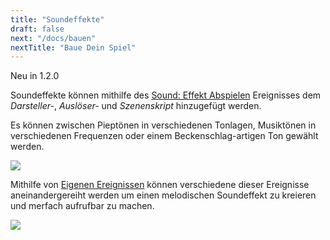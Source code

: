 ```yaml
---
title: "Soundeffekte"
draft: false
next: "/docs/bauen"
nextTitle: "Baue Dein Spiel"
---
```


<span class="new">Neu in 1.2.0</span>

Soundeffekte können mithilfe des [Sound: Effekt Abspielen](/docs/skript-ereignisse#sound-ereignisse) Ereignisses dem _Darsteller-_, _Auslöser-_ und _Szenenskript_ hinzugefügt werden.

Es können zwischen Pieptönen in verschiedenen Tonlagen, Musiktönen in verschiedenen Frequenzen oder einem Beckenschlag-artigen Ton gewählt werden.

<img src="/img/events/sound-beep.png" class="event-preview" />

Mithilfe von [Eigenen Ereignissen](/docs/eigene-ereignisse) können verschiedene dieser Ereignisse aneinandergereiht werden um einen melodischen Soundeffekt zu kreieren und merfach aufrufbar zu machen.

<img src="/img/screenshots/custom-event-jingle.png" class="event-preview" />
